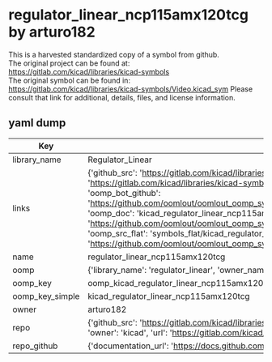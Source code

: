 # regulator_linear_ncp115amx120tcg by arturo182  
This is a harvested standardized copy of a symbol from github.  
The original project can be found at:  
https://gitlab.com/kicad/libraries/kicad-symbols  
The original symbol can be found in:
https://gitlab.com/kicad/libraries/kicad-symbols/Video.kicad_sym
Please consult that link for additional, details, files, and license information.  
## yaml dump  
| Key | Value |  
| --- | --- |  
| library_name | Regulator_Linear |  
| links | {'github_src': 'https://gitlab.com/kicad/libraries/kicad-symbols/Video.kicad_sym', 'github_src_repo': 'https://gitlab.com/kicad/libraries/kicad-symbols', 'oomp_bot': 'kicad_regulator_linear_ncp115amx120tcg/working', 'oomp_bot_github': 'https://github.com/oomlout/oomlout_oomp_symbol_bot/tree/main/kicad_regulator_linear_ncp115amx120tcg/working', 'oomp_doc': 'kicad_regulator_linear_ncp115amx120tcg/working', 'oomp_doc_github': 'https://github.com/oomlout/oomlout_oomp_symbol_doc/tree/main/kicad_regulator_linear_ncp115amx120tcg/working', 'oomp_src_flat': 'symbols_flat/kicad_regulator_linear_ncp115amx120tcg/working', 'oomp_src_flat_github': 'https://github.com/oomlout/oomlout_oomp_symbol_src/tree/main/kicad_regulator_linear_ncp115amx120tcg/working'} |  
| name | regulator_linear_ncp115amx120tcg |  
| oomp | {'library_name': 'regulator_linear', 'owner_name': 'kicad', 'symbol_name': 'regulator_linear_ncp115amx120tcg'} |  
| oomp_key | oomp_kicad_regulator_linear_ncp115amx120tcg |  
| oomp_key_simple | kicad_regulator_linear_ncp115amx120tcg |  
| owner | arturo182 |  
| repo | {'github_src': 'https://gitlab.com/kicad/libraries/kicad-symbols/Video.kicad_sym', 'name': 'libraries/kicad-symbols', 'owner': 'kicad', 'url': 'https://gitlab.com/kicad/libraries/kicad-symbols'} |  
| repo_github | {'documentation_url': 'https://docs.github.com/rest/repos/repos#get-a-repository', 'message': 'Not Found'} |  

